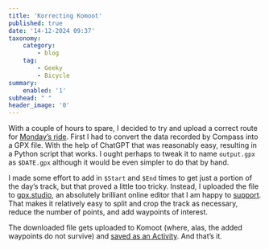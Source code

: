 ```yaml
---
title: 'Korrecting Komoot'
published: true
date: '14-12-2024 09:37'
taxonomy:
    category:
        - blog
    tag:
        - Geeky
        - Bicycle
summary:
    enabled: '1'
subhead: " "
header_image: '0'
---
```


With a couple of hours to spare, I decided to try and upload a correct route for [Monday’s ride](https://www.jeremycherfas.net/blog/a-ride-in-the-rain). First I had to convert the data recorded by Compass into a GPX file. With the help of ChatGPT that was reasonably easy, resulting in a Python script that works. I ought perhaps to tweak it to name `output.gpx` as `$DATE.gpx` although it would be even simpler to do that by hand.

I made some effort to add in `$Start` and `$End` times to get just a portion of the day’s track, but that proved a little too tricky. Instead, I uploaded the file to [gpx.studio](https://gpx.studio/), an absolutely brilliant online editor that I am happy to [support](https://Ko-fi.com/home/coffeeshop?txid=1daa740c-eef7-4915-a5e1-36ff3f98d94f&mode=public&img=ogiboughtsomeone). That makes it relatively easy to split and crop the track as necessary, reduce the number of points, and add waypoints of interest.

The downloaded file gets uploaded to Komoot (where, alas, the added waypoints do not survive) and [saved as an Activity](https://www.komoot.com/tour/1982468487?share_token=ajKMl7KeMNs6JPgzbS8TuzM7YhF7osfyrrRjjT2fIfEiq965Gy&ref=wtd). And that’s it.
